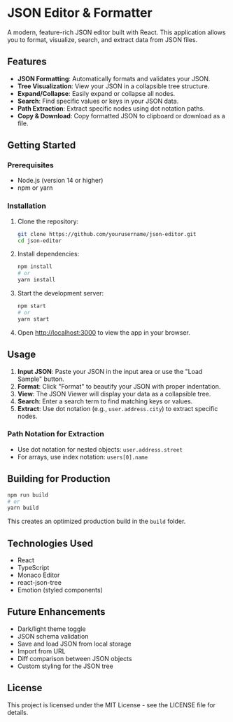 # JSON Editor & Formatter

A modern, feature-rich JSON editor built with React. This application allows you to format, visualize, search, and extract data from JSON files.

## Features

- **JSON Formatting**: Automatically formats and validates your JSON.
- **Tree Visualization**: View your JSON in a collapsible tree structure.
- **Expand/Collapse**: Easily expand or collapse all nodes.
- **Search**: Find specific values or keys in your JSON data.
- **Path Extraction**: Extract specific nodes using dot notation paths.
- **Copy & Download**: Copy formatted JSON to clipboard or download as a file.

## Getting Started

### Prerequisites

- Node.js (version 14 or higher)
- npm or yarn

### Installation

1. Clone the repository:

   ```bash
   git clone https://github.com/yourusername/json-editor.git
   cd json-editor
   ```

2. Install dependencies:

   ```bash
   npm install
   # or
   yarn install
   ```

3. Start the development server:

   ```bash
   npm start
   # or
   yarn start
   ```

4. Open [http://localhost:3000](http://localhost:3000) to view the app in your browser.

## Usage

1. **Input JSON**: Paste your JSON in the input area or use the "Load Sample" button.
2. **Format**: Click "Format" to beautify your JSON with proper indentation.
3. **View**: The JSON Viewer will display your data as a collapsible tree.
4. **Search**: Enter a search term to find matching keys or values.
5. **Extract**: Use dot notation (e.g., `user.address.city`) to extract specific nodes.

### Path Notation for Extraction

- Use dot notation for nested objects: `user.address.street`
- For arrays, use index notation: `users[0].name`

## Building for Production

```bash
npm run build
# or
yarn build
```

This creates an optimized production build in the `build` folder.

## Technologies Used

- React
- TypeScript
- Monaco Editor
- react-json-tree
- Emotion (styled components)

## Future Enhancements

- Dark/light theme toggle
- JSON schema validation
- Save and load JSON from local storage
- Import from URL
- Diff comparison between JSON objects
- Custom styling for the JSON tree

## License

This project is licensed under the MIT License - see the LICENSE file for details.
